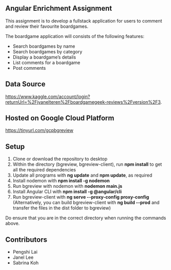 ## Angular Enrichment Assignment
This assignment is to develop a fullstack application for users to comment and review their favourite boardgames.

The boardgame application will consists of the following features:

* Search boardgames by name
* Search boardgames by category
* Display a boardgame’s details
* List comments for a boardgame
* Post comments

## Data Source
https://www.kaggle.com/account/login?returnUrl=%2Fjvanelteren%2Fboardgamegeek-reviews%2Fversion%2F3.

## Hosted on Google Cloud Platform
https://tinyurl.com/gcpbgreview

## Setup
1. Clone or download the repository to desktop
2. Within the directory (bgreview, bgreview-client), run **npm install** to get all the required dependencies
3. Update all programs with **ng update** and **npm update**, as required
4. Install nodemon with **npm install -g nodemon**
5. Run bgreview with nodemon with **nodemon main.js**
6. Install Angular CLI with **npm install -g @angular/cli**
7. Run bgreview-client with **ng serve --proxy-config proxy-config**
(Alternatively, you can build bgreview-client with **ng build --prod** and transfer the files in the dist folder to bgreview)

Do ensure that you are in the correct directory when running the commands above.

## Contributors
* Pengshi Lai
* Janel Lee
* Sabrina Koh
